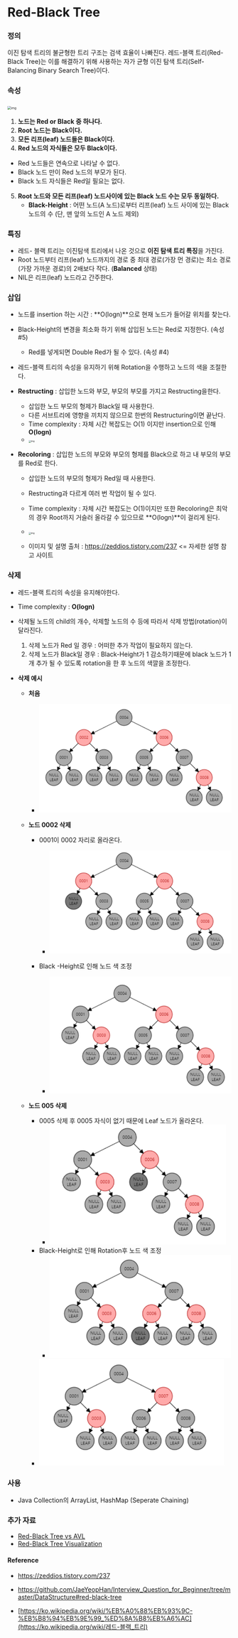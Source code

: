 





# Red-Black Tree

### 정의 

이진 탐색 트리의 불균형한 트리 구조는 검색 효율이 나빠진다. 레드-블랙 트리(Red-Black Tree)는 이를 해결하기 위해 사용하는 자가 균형 이진 탐색 트리(Self-Balancing Binary Search Tree)이다.



### 속성

 <img src="https://upload.wikimedia.org/wikipedia/commons/thumb/6/66/Red-black_tree_example.svg/2880px-Red-black_tree_example.svg.png" alt="img" style="zoom: 50%;" /> 



1. **노드는 Red or Black 중 하나다.**
2. **Root 노드는 Black이다.**
3. **모든 리프(leaf) 노드들은 Black이다.**
4.  **Red 노드의 자식들은 모두 Black이다.**
   - Red 노드들은 연속으로 나타날 수 없다.
   - Black 노드 만이 Red 노드의 부모가 된다.
   - Black 노드 자식들은 Red일 필요는 없다.
5. **Root 노드와 모든 리프(leaf) 노드사이에 있는 Black 노드 수는 모두 동일하다.** 
   - **Black-Height** : 어떤 노드(A 노드)로부터 리프(leaf) 노드 사이에 있는 Black 노드의 수 (단, 맨 앞의 노드인 A 노드 제외) 

### 특징

- 레드- 블랙 트리는 이진탐색 트리에서 나온 것으로 **이진 탐색 트리 특징**을 가진다.
- Root 노드부터 리프(leaf) 노드까지의 경로 중  최대 경로(가장 먼 경로)는 최소 경로(가장 가까운 경로)의 2배보다 작다. (**Balanced** 상태)
- NIL은 리프(leaf) 노드라고 간주한다.



### 삽입

- 노드를 insertion 하는 시간 : **O(logn)**으로 현재 노드가 들어갈 위치를 찾는다.
- Black-Height의 변경을 최소화 하기 위해 삽입된 노드는 Red로 지정한다. (속성 #5)

  - Red를 넣게되면 Double Red가 될 수 있다. (속성 #4)
- 레드-블랙 트리의 속성을 유지하기 위해 Rotation을 수행하고 노드의 색을 조절한다. 
- **Restructing** : 삽입한 노드와 부모, 부모의 부모를 가지고 Restructing을한다.
  - 삽입한 노드 부모의 형제가 Black일 때 사용한다.
  - 다른 서브트리에 영향을 끼치지 않으므로 한번의 Restructuring이면 끝난다.
  - Time complexity : 자체 시간 복잡도는 O(1) 이지만 insertion으로 인해 **O(logn)**
  - <img src="https://t1.daumcdn.net/cfile/tistory/998F903359CF658617" alt="img" style="zoom: 33%;" /> 
- **Recoloring** : 삽입한 노드의 부모와 부모의 형제를 Black으로 하고 내 부모의 부모를 Red로 한다. 
    - 삽입한 노드의 부모의 형제가 Red일 때 사용한다. 
    - Restructing과 다르게 여러 번 작업이 될 수 있다.
    - Time complexity : 자체 시간 복잡도는 O(1)이지만 또한 Recoloring은 최악의 경우 Root까지 거슬러 올라갈 수 있으므로 **O(logn)**이 걸리게 된다. 
    - <img src="https://t1.daumcdn.net/cfile/tistory/9956CA3359CF658708" alt="img" style="zoom: 33%;" /> 

    - 이미지 및 설명 출처 : https://zeddios.tistory.com/237  <=  자세한 설명 참고 사이트



### 삭제

- 레드-블랙 트리의 속성을 유지해야한다.
- Time complexity : **O(logn)**
- 삭제될 노드의 child의 개수, 삭제할 노드의 수 등에 따라서 삭제 방법(rotation)이 달라진다.
  1. 삭제 노드가 Red 일 경우 : 어떠한 추가 작업이 필요하지 않는다. 
  2. 삭제 노드가 Black일 경우 : Black-Height가 1 감소하기때문에 black 노드가 1개 추가 될 수 있도록 rotation을 한 후 노드의 색깔을 조정한다. 

- **삭제 예시**
  - **처음**
    
    - <img src="./images/[RBT]example_1.PNG" alt="img" style="zoom:67%;" />
  - **노드 0002 삭제**
    - 0001이 0002 자리로 올라온다.
      
      - <img src="./images/[RBT]example_2.PNG" alt="img" style="zoom:67%;" />
      
    - Black -Height로 인해 노드 색 조정
      
      - <img src="./images/[RBT]example_3.PNG" alt="img" style="zoom:67%;" />
  - **노드 005 삭제**
    - 0005 삭제 후 0005 자식이 없기 때문에 Leaf 노드가 올라온다.
      - <img src="./images/[RBT]example_4.PNG" alt="img" style="zoom:67%;" />
    - Black-Height로 인해 Rotation후 노드 색 조정
      - <img src="./images/[RBT]example_5.PNG" alt="img" style="zoom:67%;" />
    - <img src="./images/[RBT]example_6.PNG" alt="img" style="zoom: 67%;" />

### 사용

- Java Collection의 ArrayList, HashMap (Seperate Chaining)

  

### 추가 자료

- [Red-Black Tree vs AVL]( [https://velog.io/@agugu95/%EC%9D%B4%EC%A7%84-%ED%8A%B8%EB%A6%AC%EC%9D%98-%EA%B7%A0%ED%98%95-RED-BALCKAVL](https://velog.io/@agugu95/이진-트리의-균형-RED-BALCKAVL) ) 
- [Red-Black Tree Visualization](https://www.cs.usfca.edu/~galles/visualization/RedBlack.html)

#### Reference

-   https://zeddios.tistory.com/237 

-  https://github.com/JaeYeopHan/Interview_Question_for_Beginner/tree/master/DataStructure#red-black-tree 

-  [https://ko.wikipedia.org/wiki/%EB%A0%88%EB%93%9C-%EB%B8%94%EB%9E%99_%ED%8A%B8%EB%A6%AC](https://ko.wikipedia.org/wiki/레드-블랙_트리) 